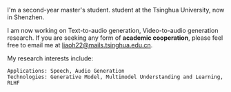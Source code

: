 I'm a second-year master's student. student at the Tsinghua University, now in Shenzhen. 

I am now working on Text-to-audio generation, Video-to-audio generation research. If you are seeking any form of **academic cooperation**, please feel free to email me at [liaoh22@mails.tsinghua.edu.cn](mailto:liaoh22@mails.tsinghua.edu.cn).

My research interests include:

    Applications: Speech, Audio Generation
    Technologies: Generative Model, Multimodel Understanding and Learning, RLHF

